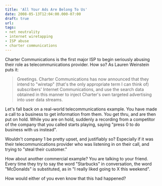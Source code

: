 ```yaml
---
title: 'All Your Ads Are Belong To Us'
date: 2008-05-13T12:04:00.000-07:00
draft: true
url: 
tags: 
- net neutrality
- internet wiretapping
- ISP abuse
- charter communications
---
```


Charter Communications is the first major ISP to begin seriously abusing their role as telecommunications provider. How so? As Lauren Weinstein puts it:  
  

> Greetings. Charter Communications has now announced that they intend to "wiretap" (that's the only appropriate term I can think of) subscribers' Internet Communications, and use the search data obtained in this manner to inject Charter's own targeted advertising into user data streams.

  
  
Let's fall back on a real-world telecommunications example. You have made a call to a business to get information from them. You get thru, and are then put on hold. While you are on hold, suddenly a recording from a competitor of the company that you called starts playing, saying "press 0 to do business with us instead".  
  
Wouldn't company 1 be pretty upset, and justifiably so? Especially if it was their telecommunications provider who was listening in on their call, and trying to "steal their customer."  
  
How about another commercial example? You are talking to your friend. Every time they try to say the word "Starbucks" in conversation, the word "McDonalds" is substituted, as in "I really liked going to X this weekend".  
  
How would either of you even know that this had happened?